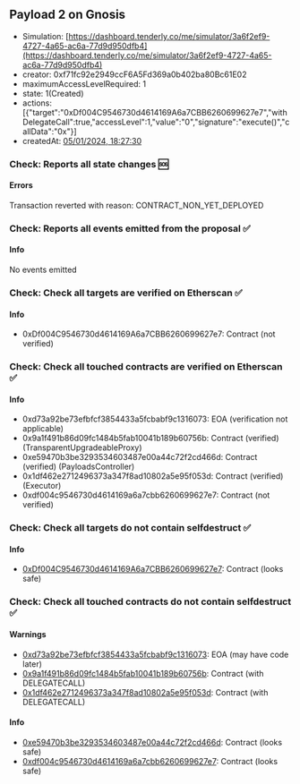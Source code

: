 ## Payload 2 on Gnosis

- Simulation: [https://dashboard.tenderly.co/me/simulator/3a6f2ef9-4727-4a65-ac6a-77d9d950dfb4](https://dashboard.tenderly.co/me/simulator/3a6f2ef9-4727-4a65-ac6a-77d9d950dfb4)
- creator: 0xf71fc92e2949ccF6A5Fd369a0b402ba80Bc61E02
- maximumAccessLevelRequired: 1
- state: 1(Created)
- actions: [{"target":"0xDf004C9546730d4614169A6a7CBB6260699627e7","withDelegateCall":true,"accessLevel":1,"value":"0","signature":"execute()","callData":"0x"}]
- createdAt: [05/01/2024, 18:27:30](https://blockscout.com/xdai/mainnet/tx/0x43282aaa89efe2cb574af55948edfcd1be568adabfeacb346e6b714f804e0fab)

### Check: Reports all state changes :sos:

#### Errors

Transaction reverted with reason: CONTRACT_NON_YET_DEPLOYED

### Check: Reports all events emitted from the proposal :white_check_mark:

#### Info

No events emitted

### Check: Check all targets are verified on Etherscan :white_check_mark:

#### Info

- 0xDf004C9546730d4614169A6a7CBB6260699627e7: Contract (not verified)

### Check: Check all touched contracts are verified on Etherscan :white_check_mark:

#### Info

- 0xd73a92be73efbfcf3854433a5fcbabf9c1316073: EOA (verification not applicable)
- 0x9a1f491b86d09fc1484b5fab10041b189b60756b: Contract (verified) (TransparentUpgradeableProxy)
- 0xe59470b3be3293534603487e00a44c72f2cd466d: Contract (verified) (PayloadsController)
- 0x1df462e2712496373a347f8ad10802a5e95f053d: Contract (verified) (Executor)
- 0xdf004c9546730d4614169a6a7cbb6260699627e7: Contract (not verified)

### Check: Check all targets do not contain selfdestruct :white_check_mark:

#### Info

- [0xDf004C9546730d4614169A6a7CBB6260699627e7](https://blockscout.com/xdai/mainnet/address/0xDf004C9546730d4614169A6a7CBB6260699627e7): Contract (looks safe)

### Check: Check all touched contracts do not contain selfdestruct :white_check_mark:

#### Warnings

- [0xd73a92be73efbfcf3854433a5fcbabf9c1316073](https://blockscout.com/xdai/mainnet/address/0xd73a92be73efbfcf3854433a5fcbabf9c1316073): EOA (may have code later)
- [0x9a1f491b86d09fc1484b5fab10041b189b60756b](https://blockscout.com/xdai/mainnet/address/0x9a1f491b86d09fc1484b5fab10041b189b60756b): Contract (with DELEGATECALL)
- [0x1df462e2712496373a347f8ad10802a5e95f053d](https://blockscout.com/xdai/mainnet/address/0x1df462e2712496373a347f8ad10802a5e95f053d): Contract (with DELEGATECALL)

#### Info

- [0xe59470b3be3293534603487e00a44c72f2cd466d](https://blockscout.com/xdai/mainnet/address/0xe59470b3be3293534603487e00a44c72f2cd466d): Contract (looks safe)
- [0xdf004c9546730d4614169a6a7cbb6260699627e7](https://blockscout.com/xdai/mainnet/address/0xdf004c9546730d4614169a6a7cbb6260699627e7): Contract (looks safe)

